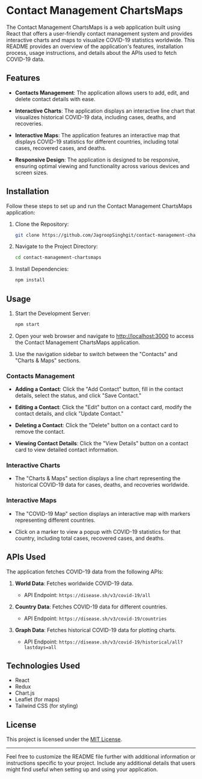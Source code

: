 # Contact Management ChartsMaps

The Contact Management ChartsMaps is a web application built using React that offers a user-friendly contact management system and provides interactive charts and maps to visualize COVID-19 statistics worldwide. This README provides an overview of the application's features, installation process, usage instructions, and details about the APIs used to fetch COVID-19 data.

## Features

- **Contacts Management**: The application allows users to add, edit, and delete contact details with ease.

- **Interactive Charts**: The application displays an interactive line chart that visualizes historical COVID-19 data, including cases, deaths, and recoveries.

- **Interactive Maps**: The application features an interactive map that displays COVID-19 statistics for different countries, including total cases, recovered cases, and deaths.

- **Responsive Design**: The application is designed to be responsive, ensuring optimal viewing and functionality across various devices and screen sizes.

## Installation

Follow these steps to set up and run the Contact Management ChartsMaps application:

1. Clone the Repository:

   ```bash
   git clone https://github.com/JagroopSinghgit/contact-management-chartsmaps.git
   ```

2. Navigate to the Project Directory:

   ```bash
   cd contact-management-chartsmaps
   ```

3. Install Dependencies:

   ```bash
   npm install
   ```

## Usage

1. Start the Development Server:

   ```bash
   npm start
   ```

2. Open your web browser and navigate to [http://localhost:3000](http://localhost:3000) to access the Contact Management ChartsMaps application.

3. Use the navigation sidebar to switch between the "Contacts" and "Charts & Maps" sections.

### Contacts Management

- **Adding a Contact**: Click the "Add Contact" button, fill in the contact details, select the status, and click "Save Contact."

- **Editing a Contact**: Click the "Edit" button on a contact card, modify the contact details, and click "Update Contact."

- **Deleting a Contact**: Click the "Delete" button on a contact card to remove the contact.

- **Viewing Contact Details**: Click the "View Details" button on a contact card to view detailed contact information.

### Interactive Charts

- The "Charts & Maps" section displays a line chart representing the historical COVID-19 data for cases, deaths, and recoveries worldwide.

### Interactive Maps

- The "COVID-19 Map" section displays an interactive map with markers representing different countries.

- Click on a marker to view a popup with COVID-19 statistics for that country, including total cases, recovered cases, and deaths.

## APIs Used

The application fetches COVID-19 data from the following APIs:

1. **World Data**: Fetches worldwide COVID-19 data.
   - API Endpoint: `https://disease.sh/v3/covid-19/all`

2. **Country Data**: Fetches COVID-19 data for different countries.
   - API Endpoint: `https://disease.sh/v3/covid-19/countries`

3. **Graph Data**: Fetches historical COVID-19 data for plotting charts.
   - API Endpoint: `https://disease.sh/v3/covid-19/historical/all?lastdays=all`

## Technologies Used

- React
- Redux
- Chart.js
- Leaflet (for maps)
- Tailwind CSS (for styling)

## License

This project is licensed under the [MIT License](LICENSE).

---

Feel free to customize the README file further with additional information or instructions specific to your project. Include any additional details that users might find useful when setting up and using your application.
